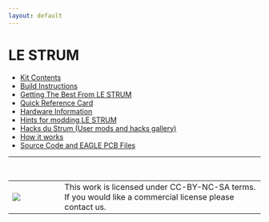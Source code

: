```yaml
---
layout: default
---
```

# LE STRUM

* [Kit Contents](kit.html)
* [Build Instructions](build.html)
* [Getting The Best From LE STRUM](tips.html)
* [Quick Reference Card](https://github.com/hotchk155/Voici-Le-Strum/blob/master/docs/quick%20ref.pdf?raw=true)
* [Hardware Information](hardware.html)
* [Hints for modding LE STRUM](mods.html)
* [Hacks du Strum (User mods and hacks gallery)](gallery.html)
* [How it works](explanation.html)
* [Source Code and EAGLE PCB Files](https://github.com/hotchk155/Voici-Le-Strum)

</table>
<hr>
<br>
<table>
<tr>
<td width="88"><a href="http://creativecommons.org/licenses/by-nc-sa/4.0/"><img class="arpie_label" src="https://licensebuttons.net/l/by-nc-sa/3.0/88x31.png"></a></td>
<td>This work is licensed under CC-BY-NC-SA terms. If you would like a commercial license please contact us.</td>
<tr>
</table>
<br>
<br>
